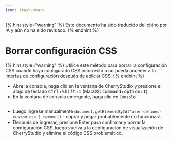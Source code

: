 ```yaml
---
icon: trash-xmark
---
```


{% hint style="warning" %}
Este documento ha sido traducido del chino por IA y aún no ha sido revisado.
{% endhint %}

# Borrar configuración CSS

{% hint style="warning" %}
Utilice este método para borrar la configuración CSS cuando haya configurado CSS incorrecto o no pueda acceder a la interfaz de configuración después de aplicar CSS.
{% endhint %}

* Abra la consola, haga clic en la ventana de CherryStudio y presione el atajo de teclado <kbd>Ctrl</kbd>+<kbd>Shift</kbd>+<kbd>I</kbd> (MacOS: <kbd>command</kbd>+<kbd>option</kbd>+<kbd>I</kbd>).
* En la ventana de consola emergente, haga clic en `Console`

<figure><img src="../../.gitbook/assets/image (126).png" alt=""><figcaption></figcaption></figure>

* Luego ingrese manualmente `document.getElementById('user-defined-custom-css').remove()` - copiar y pegar probablemente no funcionará.
* Después de ingresar, presione Enter para confirmar y borrar la configuración CSS, luego vuelva a la configuración de visualización de CherryStudio y elimine el código CSS problemático.